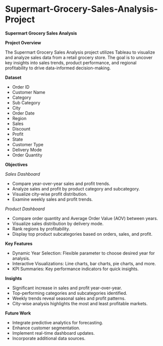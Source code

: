 # Supermart-Grocery-Sales-Analysis-Project

****Supermart Grocery Sales Analysis****

**Project Overview**

The Supermart Grocery Sales Analysis project utilizes Tableau to visualize and analyze sales data from a retail grocery store. The goal is to uncover key insights into sales trends, product performance, and regional profitability to drive data-informed decision-making.

**Dataset**

- Order ID
- Customer Name
- Category
- Sub Category
- City
- Order Date
- Region
- Sales
- Discount
- Profit
- State
- Customer Type
- Delivery Mode
- Order Quantity

**Objectives**

_Sales Dashboard_

- Compare year-over-year sales and profit trends.
- Analyze sales and profit by product category and subcategory.
- Visualize city-wise profit distribution.
- Examine weekly sales and profit trends.

_Product Dashboard_

- Compare order quantity and Average Order Value (AOV) between years.
- Visualize sales distribution by delivery mode.
- Rank regions by profitability.
- Display top product subcategories based on orders, sales, and profit.

**Key Features**

- Dynamic Year Selection: Flexible parameter to choose desired year for analysis.
- Interactive Visualizations: Line charts, bar charts, pie charts, and more.
- KPI Summaries: Key performance indicators for quick insights.

**Insights**

- Significant increase in sales and profit year-over-year.
- Top-performing categories and subcategories identified.
- Weekly trends reveal seasonal sales and profit patterns.
- City-wise analysis highlights the most and least profitable markets.

**Future Work**

- Integrate predictive analytics for forecasting.
- Enhance customer segmentation.
- Implement real-time dashboard updates.
- Incorporate additional data sources.

